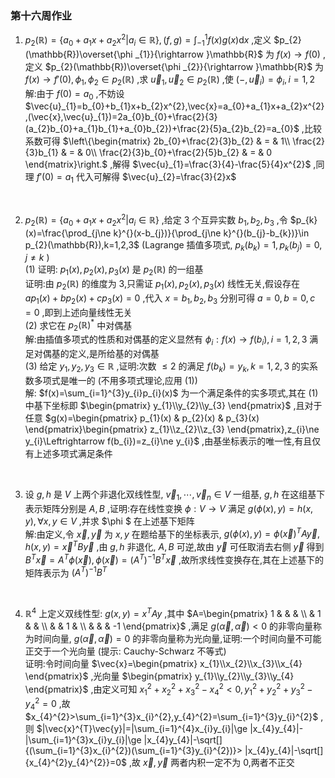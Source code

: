 ### 第十六周作业

1. $p_{2}(\mathbb{R})=\{a_{0}+a_{1}x+a_{2}x^{2}|a_{i}\in \mathbb{R}\},(f,g)=\int_{-1}^{1}f(x)g(x)\mathrm{d}x$ ,定义 $p_{2}(\mathbb{R})\overset{\phi _{1}}{\rightarrow }\mathbb{R}$ 为 $f(x)\rightarrow f(0)$ ,定义 $p_{2}(\mathbb{R})\overset{\phi _{2}}{\rightarrow }\mathbb{R}$ 为 $f(x)\rightarrow f'(0),\phi _{1},\phi _{2}\in p_{2}(\mathbb{R})$ ,求 $\vec{u}_{1},\vec{u}_{2}\in p_{2}(\mathbb{R})$ ,使 $(-,\vec{u}_{i})=\phi _{i},i=1,2$ 
    \
    解:由于 $f(0)=a_{0}$ ,不妨设 $\vec{u}_{1}=b_{0}+b_{1}x+b_{2}x^{2},\vec{x}=a_{0}+a_{1}x+a_{2}x^{2},(\vec{x},\vec{u}_{1})=2a_{0}b_{0}+\frac{2}{3}(a_{2}b_{0}+a_{1}b_{1}+a_{0}b_{2})+\frac{2}{5}a_{2}b_{2}=a_{0}$ ,比较系数可得 $\left\{\begin{matrix}
    2b_{0}+\frac{2}{3}b_{2} & = & 1\\
    \frac{2}{3}b_{1} & = & 0\\
    \frac{2}{3}b_{0}+\frac{2}{5}b_{2} & = & 0
    \end{matrix}\right.$ ,解得 $\vec{u}_{1}=\frac{3}{4}-\frac{5}{4}x^{2}$ ,同理 $f'(0)=a_{1}$ 代入可解得 $\vec{u}_{2}=\frac{3}{2}x$ 
<br>

2. $p_{2}(\mathbb{R})=\{a_{0}+a_{1}x+a_{2}x^{2}|a_{i}\in \mathbb{R}\}$ ,给定 3 个互异实数 $b_{1},b_{2},b_{3}$ ,令 $p_{k}(x)=\frac{\prod_{j\ne k}^{}(x-b_{j})}{\prod_{j\ne k}^{}(b_{j}-b_{k})}\in p_{2}(\mathbb{R}),k=1,2,3$ (Lagrange 插值多项式, $p_{k}(b_{k})=1,p_{k}(b_{j})=0,j\ne k$ )
    \
    (1) 证明: $p_{1}(x),p_{2}(x),p_{3}(x)$ 是 $p_{2}(\mathbb{R})$ 的一组基
    \
    证明:由 $p_{2}(\mathbb{R})$ 的维度为 3,只需证 $p_{1}(x),p_{2}(x),p_{3}(x)$ 线性无关,假设存在 $ap_{1}(x)+bp_{2}(x)+cp_{3}(x)=0$ ,代入 $x=b_{1},b_{2},b_{3}$ 分别可得 $a=0,b=0,c=0$ ,即到上述向量线性无关
    \
    (2) 求它在 $p_{2}(\mathbb{R})^{*}$ 中对偶基
    \
    解:由插值多项式的性质和对偶基的定义显然有 $\phi _{i}:f(x)\rightarrow f(b_{i}),i=1,2,3$ 满足对偶基的定义,是所给基的对偶基
    \
    (3) 给定 $y_{1},y_{2},y_{3}\in \mathbb{R}$ ,证明:次数 $\le 2$ 的满足 $f(b_{k})=y_{k},k=1,2,3$ 的实系数多项式是唯一的 (不用多项式理论,应用 (1))
    \
    解: $f(x)=\sum_{i=1}^{3}y_{i}p_{i}(x)$ 为一个满足条件的实多项式,其在 (1) 中基下坐标即 $\begin{pmatrix}
       y_{1}\\y_{2}\\y_{3} 
    \end{pmatrix}$ ,且对于任意 $g(x)=\begin{pmatrix}
       p_{1}(x) & p_{2}(x) & p_{3}(x) 
    \end{pmatrix}\begin{pmatrix}
       z_{1}\\z_{2}\\z_{3} 
    \end{pmatrix},z_{i}\ne y_{i}\Leftrightarrow f(b_{i})=z_{i}\ne y_{i}$ ,由基坐标表示的唯一性,有且仅有上述多项式满足条件
<br>

3. 设 $g,h$ 是 $V$ 上两个非退化双线性型, $\vec{v}_{1},\cdots,\vec{v}_{n}\in V$ 一组基, $g,h$ 在这组基下表示矩阵分别是 $A,B$ ,证明:存在线性变换 $\phi :V\rightarrow V$ 满足 $g(\phi (x),y)=h(x,y),\forall x,y\in V$ ,并求 $\phi $ 在上述基下矩阵
    \
    解:由定义,令 $\vec{x},\vec{y}$ 为 $x,y$ 在题给基下的坐标表示, $g(\phi (x),y)=\phi (\vec{x})^{T}A\vec{y},h(x,y)=\vec{x}^{T}B\vec{y}$ ,由 $g,h$ 非退化, $A,B$ 可逆,故由 $\vec{y}$ 可任取消去右侧 $\vec{y}$ 得到 $B^{T}\vec{x}=A^{T}\phi (\vec{x}),\phi (\vec{x})=(A^{T})^{-1}B^{T}\vec{x}$ ,故所求线性变换存在,其在上述基下的矩阵表示为 $(A^{T})^{-1}B^{T}$ 
<br>

4. $\mathbb{R}^{4}$ 上定义双线性型: $g(x,y)=x^{T}Ay$ ,其中 $A=\begin{pmatrix}
    1 &  &  & \\
     & 1 &  & \\
      &  & 1 & \\
       &  &  & -1
\end{pmatrix}$ ,满足 $g(\vec{\alpha },\vec{\alpha })<0$ 的非零向量称为时间向量, $g(\vec{\alpha },\vec{\alpha })=0$ 的非零向量称为光向量,证明:一个时间向量不可能正交于一个光向量 (提示: Cauchy-Schwarz 不等式)
    \
    证明:令时间向量 $\vec{x}=\begin{pmatrix}
       x_{1}\\x_{2}\\x_{3}\\x_{4} 
    \end{pmatrix}$ ,光向量 $\begin{pmatrix}
       y_{1}\\y_{2}\\y_{3}\\y_{4} 
    \end{pmatrix}$ ,由定义可知 $x_{1}^{2}+x_{2}^{2}+x_{3}^{2}-x_{4}^{2}<0,y_{1}^{2}+y_{2}^{2}+y_{3}^{2}-y_{4}^{2}=0$ ,故 $x_{4}^{2}>\sum_{i=1}^{3}x_{i}^{2},y_{4}^{2}=\sum_{i=1}^{3}y_{i}^{2}$ ,则 $|\vec{x}^{T}\vec{y}|=|\sum_{i=1}^{4}x_{i}y_{i}|\ge |x_{4}y_{4}|-|\sum_{i=1}^{3}x_{i}y_{i}|\ge |x_{4}y_{4}|-\sqrt[]{(\sum_{i=1}^{3}x_{i}^{2})(\sum_{i=1}^{3}y_{i}^{2})}> |x_{4}y_{4}|-\sqrt[]{x_{4}^{2}y_{4}^{2}}=0$ ,故 $\vec{x},\vec{y}$ 两者内积一定不为 0,两者不正交